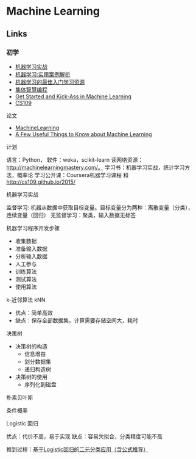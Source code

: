 # Machine Learning

## Links

### 初学

- [机器学习实战](https://book.douban.com/subject/24703171/)
- [机器学习:实用案例解析](https://www.amazon.cn/%E5%9B%BE%E4%B9%A6/dp/B00CFCNGLG/479-4252085-2243758?ie=UTF8&camp=536&creative=3200&creativeASIN=B00CFCNGLG&linkCode=as2&ref_=as_li_qf_sp_asin_il_tl&tag=vastwork-23)
- [机器学习的最佳入门学习资源](https://segmentfault.com/a/1190000000394924)
- [集体智慧编程](https://book.douban.com/subject/3288908/)
- [Get Started and Kick-Ass in Machine Learning](http://machinelearningmastery.com/)
- [CS109](http://cs109.github.io/2014/index.html)

论文

- [MachineLearning](http://www.cs.cmu.edu/~tom/pubs/MachineLearning.pdf)
- [A Few Useful Things to Know about Machine Learning](http://homes.cs.washington.edu/~pedrod/papers/cacm12.pdf)

计划

语言：Python， 软件：weka，scikit-learn
读网络资源： http://machinelearningmastery.com/。
学习书：机器学习实战，统计学习方法，概率论
学习公开课：Coursera机器学习课程 和 http://cs109.github.io/2015/




机器学习实战

监督学习: 机器从数据中获取目标变量。目标变量分为两种：离散变量（分类），连续变量（回归）
无监督学习：聚类，输入数据无标签


机器学习程序开发步骤

- 收集数据
- 准备输入数据
- 分析输入数据
- 人工参与
- 训练算法
- 测试算法
- 使用算法

k-近邻算法 kNN

- 优点：简单高效
- 缺点：保存全部数据集，计算需要存储空间大，耗时


决策树

- 决策树的构造
  - 信息增益
  - 划分数据集
  - 递归构造树
 - 决策树的使用
   - 序列化到磁盘

朴素贝叶斯

条件概率

Logistic 回归

优点：代价不高，易于实现
缺点：容易欠拟合，分类精度可能不高

推到过程：[基于Logistic回归的二元分类应用（含公式推导）](http://www.jianshu.com/p/9ffab4c4f76d)
